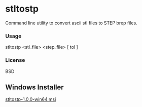 # stltostp
Command line utility to convert ascii stl files to STEP brep files.

### Usage
stltostp <stl_file> <step_file> \[ tol <value> \]
  
### License 
BSD

## Windows Installer
[stltostp-1.0.0-win64.msi](install/stltostp-1.0.0-win64.msi)
